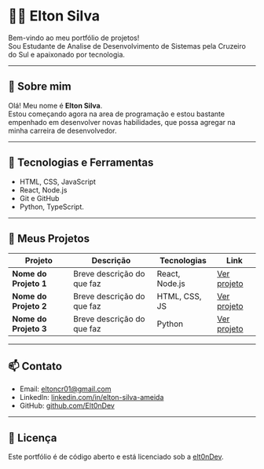# 👨‍💻 Elton Silva

Bem-vindo ao meu portfólio de projetos!  
Sou Estudante de Analise de Desenvolvimento de Sistemas pela Cruzeiro do Sul e apaixonado por tecnologia.

---

## 🧠 Sobre mim

Olá! Meu nome é **Elton Silva**.  
Estou começando agora na area de programação e estou bastante empenhado em desenvolver novas habilidades, que possa agregar na minha carreira de desenvolvedor.

---

## 🚀 Tecnologias e Ferramentas

- HTML, CSS, JavaScript
- React, Node.js
- Git e GitHub
- Python, TypeScript.

---

## 📂 Meus Projetos

| Projeto | Descrição | Tecnologias | Link |
|--------|------------|-------------|------|
| **Nome do Projeto 1** | Breve descrição do que faz | React, Node.js | [Ver projeto](https://github.com/seu-usuario/projeto1) |
| **Nome do Projeto 2** | Breve descrição do que faz | HTML, CSS, JS | [Ver projeto](https://github.com/seu-usuario/projeto2) |
| **Nome do Projeto 3** | Breve descrição do que faz | Python | [Ver projeto](https://github.com/seu-usuario/projeto3) |

---

## 📫 Contato

- Email: eltoncr01@gmail.com 
- LinkedIn: [linkedin.com/in/elton-silva-ameida](https://www.linkedin.com/in/elton-silva-almeida-76ab37175/)  
- GitHub: [github.com/Elt0nDev](https://github.com/Elt0nDev/Elt0nDev/edit/main/README.md)

---

## 📝 Licença

Este portfólio é de código aberto e está licenciado sob a [elt0nDev](elt0nDev).


